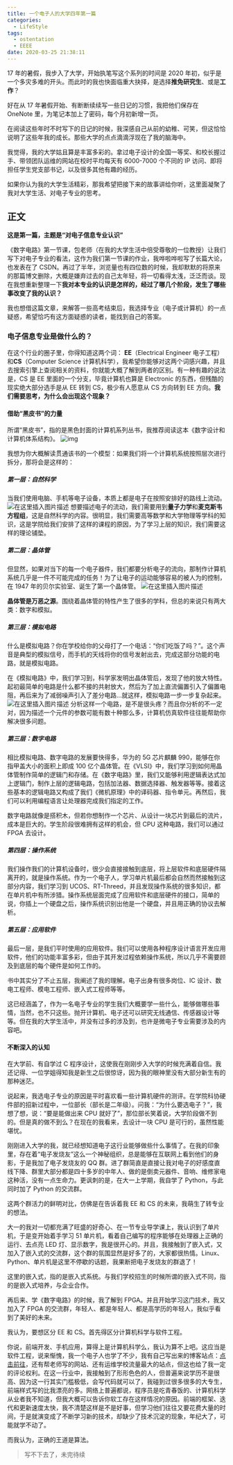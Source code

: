 ```yaml
---
title: 一个电子人的大学四年第一篇
categories:
  - LifeStyle
tags:
  - ostentation
  - EEEE
date: 2020-03-25 21:38:11	
---
```


17 年的暑假，我步入了大学，开始执笔写这个系列的时间是 2020 年初，似乎是一个多灾多难的开头。而此时的我也快面临重大抉择，是选择**推免研究生**、或是**工作**？

好在从 17 年暑假开始、有断断续续写一些日记的习惯，我把他们保存在 OneNote 里，为笔记本加上了密码，每个月初新增一页。

在阅读这些年时不时写下的日记的时候，我深感自己从前的幼稚、可笑，但这恰恰说明了这些年我的成长。那些大学的点点滴滴浮现在了我的脑海中。

<!-- more -->

我觉得，我的大学姑且算是丰富多彩的。拿过电子设计的全国一等奖、和校长握过手、带领团队运维的网站在校时平均每天有 6000-7000 个不同的 IP 访问、即将担任学生党支部书记，以及很多其他有趣的经历。

如果你认为我的大学生活精彩，那我希望把接下来的故事讲给你听，这里面凝聚了我对大学生活、对电子专业的思考。

## 正文

**这是第一篇，主题是“对电子信息专业认识”**

《数字电路》第一节课，包老师（在我的大学生活中倍受尊敬的一位教授）让我们写下对电子专业的看法，这作为我们第一节课的作业，我哗啦哗啦写了长篇大论，也发表在了 CSDN。再过了半年，浏览量也有四位数的时候，我却默默的将原来的那篇博文删除，大概是嫌弃过去的自己太年轻，将一切看得太浅，泛泛而谈。现在我想重新整理一下**我对本专业的认识是怎样的，经过了哪几个阶段，发生了哪些事改变了我的认识？**

我也想借这篇文章，来解答一些高考结束后，我选择专业（电子或计算机）的一点疑惑，希望恰巧有这方面疑惑的读者，能找到自己的答案。

### 电子信息专业是做什么的？

在这个行业的圈子里，你得知道这两个词： **EE**（Electrical Engineer 电子工程）和**CS**（Computer Science 计算机科学），我希望你能够对这两个词感兴趣，并且去搜索引擎上查阅相关的资料，你就能大概了解到两者的区别。有一种有趣的说法是，CS 是 EE 里面的一个分支，毕竟计算机也算是 Electronic 的东西，但残酷的现实绝大部分选手是从 EE 转到 CS，极少有人愿意从 CS 方向转到 EE 方向。**我们需要思考，为什么会出现这个现象？**

#### 借助“黑皮书”的力量

所谓“黑皮书”，指的是黑色封面的计算机系列丛书，我推荐阅读这本《数字设计和计算机体系结构》。
![img](https://img-blog.csdnimg.cn/20200325213204123.jpeg?x-oss-process=image/watermark,type_ZmFuZ3poZW5naGVpdGk,shadow_10,text_aHR0cHM6Ly9ibG9nLmNzZG4ubmV0L3FxXzM5NDk4NzAx,size_16,color_FFFFFF,t_70)

我想为你大概解读贯通该书的一个模型：如果我们将一个计算机系统按照层次进行拆分，那将会是这样的：

##### 第一层：自然科学

当我们使用电脑、手机等电子设备，本质上都是电子在按照安排好的路线上流动。
![在这里插入图片描述](https://img-blog.csdnimg.cn/20200325213250144.png)
想要描述电子的流动，我们需要用到**量子力学**和**麦克斯韦方程组**，这是自然科学的内容。很明显，我们需要高等数学和大学物理等学科的知识，这是学院给我们安排了这样的课程的原因，为了学习上层的知识，我们需要这样的理论铺垫。

##### 第二层：晶体管

但显然，如果对当下的每一个电子器件，我们都要分析电子的流向，那制作计算机系统几乎是一件不可能完成的任务！为了让电子的运动能够容易的被人为的控制，在 1947 年的贝尔实验室、诞生了第一个晶体管。
![在这里插入图片描述](https://img-blog.csdnimg.cn/20200325213303879.jpg?x-oss-process=image/watermark,type_ZmFuZ3poZW5naGVpdGk,shadow_10,text_aHR0cHM6Ly9ibG9nLmNzZG4ubmV0L3FxXzM5NDk4NzAx,size_16,color_FFFFFF,t_70)

**晶体管是万恶之源**。围绕着晶体管的特性产生了很多的学科，但总的来说只有两大类：数字和模拟。

##### 第三层：模拟电路

什么是模拟电路？你在学校给你的父母打了一个电话：“你们吃饭了吗？”。这个声音是典型的模拟信号，而手机的天线将你的信号发射出去，完成这部分功能的电路，就是模拟电路。

在《模拟电路》中，我们学习到，科学家发明出晶体管后，发现了他的放大特性。起初最简单的电路是什么都不接的共射放大，然后为了加上直流偏置引入了偏置电阻，再后来为了减弱噪声引入了差分电路…就这样，模拟电路一步一步复杂起来。
![在这里插入图片描述](https://img-blog.csdnimg.cn/20200325213312483.jpg?x-oss-process=image/watermark,type_ZmFuZ3poZW5naGVpdGk,shadow_10,text_aHR0cHM6Ly9ibG9nLmNzZG4ubmV0L3FxXzM5NDk4NzAx,size_16,color_FFFFFF,t_70)
分析这样一个电路，是不是很头疼？而且你分析的不一定对，因为描述一个元件的参数可能有数十种那么多，计算机仿真软件往往能帮助你解决很多问题。

##### 第三层：数字电路

相比模拟电路、数字电路的发展要快得多，华为的 5G 芯片麒麟 990，能够在你指甲盖大小的面积上即成 100 亿个晶体管。在《VLSI》中，我们学习到如何用晶体管制作简单的逻辑门和存储。在《数字电路》里，我们又能够利用逻辑表达式加上逻辑门，制作上层的逻辑电路，包括加法器、数据选择器、触发器等等。接着这些基本的逻辑电路又构成了我们《微机原理》中的译码器、指令单元。再然后，我们可以利用编程语言让处理器完成我们指定的工作。

数字电路就像是搭积木，但若你想制作一个芯片、从设计一块芯片到最后的流片，成本是巨大的。学生阶段很难拥有这样的机会，但 CPU 这种电路，我们可以通过 FPGA 去设计。

##### 第四层：操作系统

我们操作我们的计算机设备时，很少会直接接触到底层，将上层软件和底层硬件隔离开的，就是操作系统。作为一个电子人，学习单片机最后都会自然而然接触到这部分内容，我们学习到 UCOS、RT-Threed，并且发现操作系统的很多知识，都在单片机中有所涉猎。操作系统层面完成了应用软件和底层硬件的接口，简单的说，你插上一个硬盘之后，操作系统识别出他是一个硬盘，并且用正确的协议去解析。

##### 第五层：应用软件

最后一层，是我们平时使用的应用软件。我们可以使用各种程序设计语言开发应用软件，他们的功能丰富多彩，但由于其开发过程依赖操作系统，所以几乎不需要顾及到底层的每个硬件是如何工作的。

书中其实分了不止五层，我阐述了我的理解。电子出身有很多岗位、IC 设计、数电工程师、模电工程师、嵌入式工程师等等。

这已经涵盖了，作为一名电子专业的学生我们大概要学一些什么，能够做哪些事情，当然，也不只这些。抛开计算机、电子还可以研究无线通信、传感器设计等等。但在我的大学生活中，并没有过多的涉及到，也许是微电子专业需要涉及的内容吧。

#### 不断深入的认知

在大学前、有自学过 C 程序设计，这使我在刚刚步入大学的时候充满着自信。我还记得、一位学姐得知我是新生之后很惊讶，因为我的眼神里没有大部分新生有的那种迷茫。

说起来，我选电子专业的原因是平时喜欢看一些计算机硬件的测评。在学院科协硬件部的招新过程中，一位部长（部长是二年级）。问我：“为什么要选电子？”，我想了想，说：“要是能做出来 CPU 就好了”，那位部长笑着说，大学阶段做不到的。但是真的做不到么？在现在的我看来，去设计一块 CPU 是可行的，虽然性能堪忧。

刚刚进入大学的我，就已经想知道电子这行业能够做些什么事情了。在我的印象里，存在着“电子发烧友”这么一个神秘组织，总是能够在互联网上看到他们的身影，于是我加了电子发烧友的 QQ 群。进了群简直是直接让我对电子的好感度直线下降、群里大部分都是四十多岁的中年人、做的是倒卖元器件、音响、维修家电这种活，没有一点生命力。更讽刺的是，在大一上学期，我自学了 Python，与此同时加了 Python 的交流群。

这两个群活力的鲜明对比，仿佛是在告诉着我 EE 和 CS 的未来，我萌生了转专业的想法。

大一的我对一切都充满了旺盛的好奇心、在一节专业导学课上，我认识到了单片机，于是变开始着手学习 51 单片机，看着自己编写的程序能够在处理器上正确的运行、去点亮 LED 灯、显示数字，我是很开心的。并且，我接触到了嵌入式，又加入了嵌入式的交流群，这个群的氛围显然是好多了的，大家都很热情。Linux、Python、单片机是这里不停歇的话题，我果断把电子发烧友的群退了！

这里的嵌入式，指的是嵌入式系统。与我们学校招生的时候所谓的嵌入式不同，指的是嵌入式培养，与企业合作。

再后来、学《数字电路》的时候，我了解到 FPGA。并且开始学习这门技术，我又加入了 FPGA 的交流群，年轻人、都是年轻人、都是高学历的年轻人，我似乎看到了美好的未来。

我认为，要想区分 EE 和 CS。首先得区分计算机科学与软件工程。

你说，前端开发、手机应用，算得上是计算机科学么，我认为算不上吧。这应当是软件工程，说来惭愧，我一个电子人也学了不少，我有自己写出来的博客站点：[点击前往]()，还有帮老师写的网站、还有运维学校流量最大的站点，但这也给了我一定的评论权利。在这一行业中，我接触到了形形色色的人，但普遍来说学历不是很高、因为这一行其实门槛极低，会写代码就可以了，我碰到过很多很多的大专生，前端样式写的比我漂亮的多。网络上普遍都说，程序员是吃青春饭的、计算机科学从业者我不知道，但我大概可以告诉你软工存在这样情况的原因。前端的框架、迭代和更新速度太快，我不清楚这样是不是好事，但学习他们往往又要花费大量的时间，于是就演变成了不断学习新的技术，却缺少了技术沉淀的现象，年纪大了，可能就学不动了。

而我认为，正确的王道是算法。

> 写不下去了，未完待续
